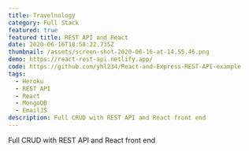 ```yaml
---
title: Travelnology
category: Full Stack
featured: true
featured title: REST API and React
date: 2020-06-16T18:58:22.735Z
thumbnail: /assets/screen-shot-2020-06-16-at-14.55.46.png
demo: https://react-rest-api.netlify.app/
code: https://github.com/yhl234/React-and-Express-REST-API-example
tags:
  - Heroku
  - REST API
  - React
  - MongoDB
  - EmailJS
description: Full CRUD with REST API and React front end
---
```

Full CRUD with REST API and React front end